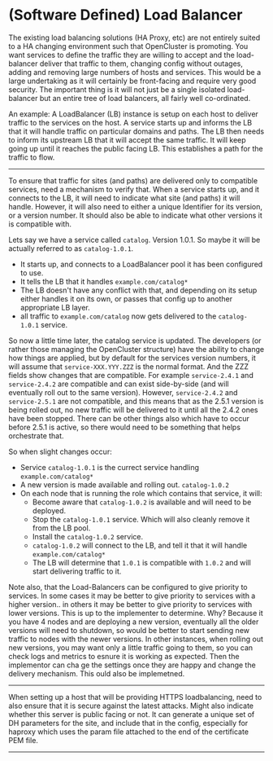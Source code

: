 # (Software Defined) Load Balancer

The existing load balancing solutions (HA Proxy, etc) are not entirely suited to a HA changing environment such that OpenCluster is promoting.  You want services to define the traffic they are willing to accept and the load-balancer deliver that traffic to them, changing config without outages, adding and removing large numbers of hosts and services.  This would be a large undertaking as it will certainly be front-facing and require very good security.  The important thing is it will not just be a single isolated load-balancer but an entire tree of load balancers, all fairly well co-ordinated.  

An example: A LoadBalancer (LB) instance is setup on each host to deliver traffic to the services on the host.  A service starts up and informs the LB that it will handle traffic on particular domains and paths.  The LB then needs to inform its upstream LB that it will accept the same traffic.  It will keep going up until it reaches the public facing LB.   This establishes a path for the traffic to flow.

----

To ensure that traffic for sites (and paths) are delivered only to compatible services, need a mechanism to verify that.  When a service starts up, and it connects to the LB, it will need to indicate what site (and paths) it will handle.  However, it will also need to either a unique Identifier for its version, or a version number.  It should also be able to indicate what other versions it is compatible with. 

Lets say we have a service called `catalog`.  Version 1.0.1.  So maybe it will be actually referred to as `catalog-1.0.1`.

* It starts up, and connects to a LoadBalancer pool it has been configured to use.   
* It tells the LB that it handles `example.com/catalog*`
* The LB doesn't have any conflict with that, and depending on its setup either handles it on its own, or passes that config up to another appropriate LB layer.
* all traffic to `example.com/catalog` now gets delivered to the `catalog-1.0.1` service.

So now a little time later, the catalog service is updated.   The developers (or rather those managing the OpenCluster structure) have the ability to change how things are applied, but by default for the services version numbers, it will assume that `service-XXX.YYY.ZZZ` is the normal format.  And the ZZZ fields show changes that are compatible.  For example `service-2.4.1` and `service-2.4.2` are compatible and can exist side-by-side (and will eventually roll out to the same version).  However, `service-2.4.2` and `service-2.5.1` are not compatible, and this means that as the 2.5.1 version is being rolled out, no new traffic will be delivered to it until all the 2.4.2 ones have been stopped.  There can be other things also which have to occur before 2.5.1 is active, so there would need to be something that helps orchestrate that.

So when slight changes occur:

* Service `catalog-1.0.1` is the currect service handling `example.com/catalog*`
* A new version is made available and rolling out.  `catalog-1.0.2`
* On each node that is running the role which contains that service, it will:
  * Become aware that `catalog-1.0.2` is available and will need to be deployed.
  * Stop the `catalog-1.0.1` service.  Which will also cleanly remove it from the LB pool.
  * Install the `catalog-1.0.2` service.
  * `catalog-1.0.2` will connect to the LB, and tell it that it will handle `example.com/catalog*`
  * The LB will determine that `1.0.1` is compatible with `1.0.2` and will start delivering traffic to it.
  
Note also, that the Load-Balancers can be configured to give priority to services.  In some cases it may be better to give priority to services with a higher version.. in others it may be better to give priority to services with lower versions.  This is up to the implementer to determine.  Why?  Because it you have 4 nodes and are deploying a new version, eventually all the older versions will need to shutdown, so would be better to start sending new traffic to nodes with the newer versions.   In other instances, when rolling out new versions, you may want only a little traffic going to them, so you can check logs and metrics to esnure it is working as expected.  Then the implementor can cha ge the settings once they are happy and change the delivery mechanism.   This ould also be implemetned. 



----

When setting up a host that will be providing HTTPS loadbalancing, need to also ensure that it is secure against the latest attacks.
Might also indicate whether this server is public facing or not.
It can generate a unique set of DH parameters for the site, and include that in the config,  especially for haproxy which uses the param file attached to the end of the certificate PEM file.

----
